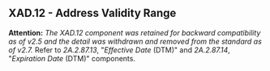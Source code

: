 ## XAD.12 - Address Validity Range

**Attention:** _The XAD.12 component was retained for backward compatibility as of v2.5 and the detail was withdrawn and removed from the standard as of v2.7._ Refer to _2A.2.87.13_, "_Effective Date_ (DTM)" and _2A.2.87.14_, "_Expiration Date_ (DTM)" components.

